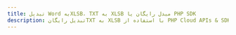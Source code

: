 ---title: تبدیل Word بهXLSB، TXT به XLSB مبدل رایگان یا PHP SDKdescription: تبدیل رایگانTXT به XLSB با استفاده از PHP Cloud APIs & SDK. همچنین اسناد Microsoft Word و OpenOffice را در Cloud ایجاد، ویرایش و رندر کنید.---